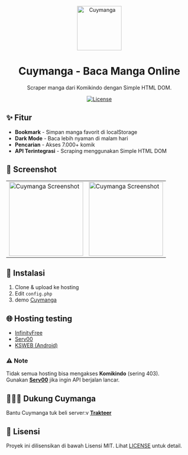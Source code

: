 <p align="center">
  <a href="https://trakteer.id/slynnn/">
    <img alt="Cuymanga" src="https://blogger.googleusercontent.com/img/b/R29vZ2xl/AVvXsEiadW1iCb1YeYiJJEePKuKAERWfd6a7vOjEEhlsGj4fbbp7ZWoakJcWeaKOeXYmJEsWSSE88j5pcvnVIap5f_Tq1arJvhpJ6GZ3_6B2TEDlkuz-4i_GaWo6Ps8p5Dv_hYQATVTC-L4NHxG64_Th1rMCTWnLEsCkuy54t6X_PkEiT2RTbh573n6JRsVY_lz-/s735/c519bb45-9731-4f42-955a-824cca20b9c4.jpeg" width="120">
  </a>
</p>

<h1 align="center">Cuymanga - Baca Manga Online</h1>

<p align="center">Scraper manga dari Komikindo dengan Simple HTML DOM.</p>

<p align="center">
  <a href="https://github.com/whyudacok/Cuymanga/blob/main/LICENSE">
    <img src="https://img.shields.io/github/license/whyudacok/cuymanga?color=green" alt="License">
  </a>
</p>


## ✨ Fitur
- **Bookmark** - Simpan manga favorit di localStorage  
- **Dark Mode** - Baca lebih nyaman di malam hari  
- **Pencarian** - Akses 7.000+ komik  
- **API Terintegrasi** - Scraping menggunakan Simple HTML DOM  


## 📸 Screenshot
<table>
  <tr>
    <td><img src="https://blogger.googleusercontent.com/img/b/R29vZ2xl/AVvXsEiNAVp_BHTxnlfoSqSwSD2obg_NGfcmMtGLuAMa1JK7dfMgblESZlwLz3ZL3WC-j_4GIPLl3F9n11Hc31vgATm6z0W348Zn0FXxaiomF329V2ezyGeg_XbmW7PKWjnNYyK3axlPvMXQ5z5CfUay6_4OwgkpXD8BVFmVZhgI55U0Qvo7jQHHB02CGs1L2VN4/s1600/Screenshot_20250307-17213.jpeg" width="200" alt="Cuymanga Screenshot"></td>
    <td><img src="https://blogger.googleusercontent.com/img/b/R29vZ2xl/AVvXsEhWz-YS3eeyp8wniWHLRbT5M2vbqEw3xKPWNFzB4tD3Kxs99w3p-O-lPs-TNh9E_magzupH9cFgh0Un3VGyR5OQMZ4yg_GX9USgTLlj1C4xZhpzgfwwr2NcZTXAHjyCNVuhNDIaEwTfdexATmUUx7-l_PzijAqemUmBq0mN7khQI8vZRb09hnvFoAVVCbZb/s1920/Screenshot_20250307-172444.png" width="200" alt="Cuymanga Screenshot"></td>
  </tr>
</table>



## 🚀 Instalasi
1. Clone & upload ke hosting  
2. Edit `config.php`  
3. demo [Cuymanga](http://cuymanga.infy.uk/)

## 🌐 Hosting testing 
- [InfinityFree](https://www.infinityfree.net/)  
- [Serv00](https://serv00.com)  
- [KSWEB (Android)](https://play.google.com/store/apps/details?id=ru.kslabs.ksweb)  

### ⚠️ Note  
Tidak semua hosting bisa mengakses **Komikindo** (sering 403).  
Gunakan **[Serv00](https://serv00.com)** jika ingin API berjalan lancar.  

## 👩🏿‍🦲 Dukung Cuymanga  
Bantu Cuymanga tuk beli server:v
**[Trakteer](https://trakteer.id/slynnn)**  

## 📄 Lisensi  

Proyek ini dilisensikan di bawah Lisensi MIT. Lihat [LICENSE](LICENSE) untuk detail.  
